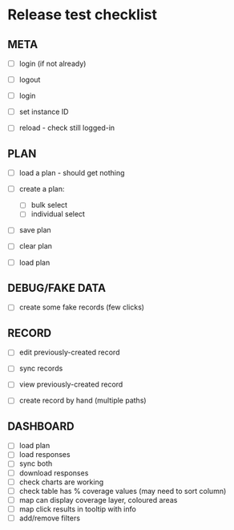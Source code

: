 # Release test checklist


## META

- [ ] login (if not already)
- [ ] logout
- [ ] login
- [ ] set instance ID
- [ ] reload - check still logged-in


## PLAN

- [ ] load a plan - should get nothing
- [ ] create a plan:
	- [ ] bulk select
	- [ ] individual select
- [ ] save plan
- [ ] clear plan
- [ ] load plan


## DEBUG/FAKE DATA

- [ ] create some fake records (few clicks)


## RECORD

- [ ] edit previously-created record
- [ ] sync records
- [ ] view previously-created record
- [ ] create record by hand (multiple paths)


## DASHBOARD

- [ ] load plan
- [ ] load responses
- [ ] sync both
- [ ] download responses
- [ ] check charts are working
- [ ] check table has % coverage values (may need to sort column)
- [ ] map can display coverage layer, coloured areas
- [ ] map click results in tooltip with info
- [ ] add/remove filters